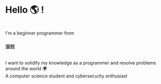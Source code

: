 <p><h1>Hello 🌎 !</h1></p>
<br>I'm a <stroke>beginner</stroke> programmer from <h3>🇧🇷</h3><br>
I want to solidify my knowledge as a programmer and resolve problems around the world 🌍<br>
A computer science student and cybersecurity enthusiast<br>
